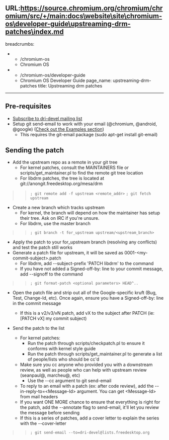 URL:https://source.chromium.org/chromium/chromium/src/+/main:docs\website\site\chromium-os\developer-guide\upstreaming-drm-patches\index.md
---
breadcrumbs:
- - /chromium-os
  - Chromium OS
- - /chromium-os/developer-guide
  - Chromium OS Developer Guide
page_name: upstreaming-drm-patches
title: Upstreaming drm patches
---

## Pre-requisites

*   [Subscribe to dri-devel mailing
            list](https://lists.freedesktop.org/mailman/listinfo/dri-devel)
*   Setup git send-email to work with your email (@chromium, @android,
            @google) ([Check out the Examples
            section](https://www.kernel.org/pub/software/scm/git/docs/git-send-email.html))
    *   This requires the git-email package (sudo apt-get install
                git-email)

## Sending the patch

*   Add the upstream repo as a remote in your git tree
    *   For kernel patches, consult the MAINTAINERS file or
                scripts/get_maintainer.pl to find the remote git tree location
    *   For libdrm patches, the tree is located at
                git://anongit.freedesktop.org/mesa/drm

> > `; git remote add -f upstream <remote_addr>`
> > `; git fetch upstream`

*   Create a new branch which tracks upstream
    *   For kernel, the branch will depend on how the maintainer has
                setup their tree. Ask on IRC if you're unsure.
    *   For libdrm, use the master branch

> > `; git branch -t for_upstream upstream/<upstream_branch>`

*   Apply the patch to your for_upstream branch (resolving any
            conflicts) and test the patch still works
*   Generate a patch file for upstream, it will be saved as
            0001-&lt;my-commit-subject&gt;.patch
    *   For libdrm, add --subject-prefix 'PATCH libdrm' to the command
    *   If you have not added a Signed-off-by: line to your commit
                message, add --signoff to the command

> > `; git format-patch <optional parameters> HEAD^..`

*   Open the patch file and strip out all of the Google-specific kruft
            (Bug, Test, Change-Id, etc). Once again, ensure you have a
            Signed-off-by: line in the commit message
    *   If this is a v2/v3/vN patch, add vX to the subject after PATCH
                (ie: \[PATCH vX\] my commit subject)

*   Send the patch to the list
    *   For kernel patches:
        *   Run the patch through scripts/checkpatch.pl to ensure it
                    conforms with kernel style guide
        *   Run the patch through scripts/get_maintainer.pl to generate
                    a list of people/lists who should be cc'd
    *   Make sure you cc anyone who provided you with a downstream
                review, as well as people who can help with upstream review
                (seanpaul@, marcheu@, etc)
        *   Use the --cc argument to git send-email
    *   To reply to an email with a patch (ex: after code review), add
                the --in-reply-to=&lt;Message-Id&gt; argument. You can get
                &lt;Message-Id&gt; from mail headers
    *   If you want ONE MORE chance to ensure that everything is right
                for the patch, add the --annotate flag to send-email, it'll let
                you review the message before sending
    *   If this is a series of patches, add a cover letter to explain
                the series with the --cover-letter

> > `; git send-email --to=dri-devel@lists.freedesktop.org`
